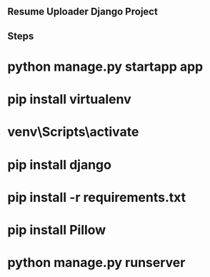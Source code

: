 ## Resume Uploader Django Project

## Steps
# python manage.py startapp app
# pip install virtualenv
# venv\Scripts\activate
# pip install django
# pip install -r requirements.txt
# pip install Pillow
# python manage.py runserver
